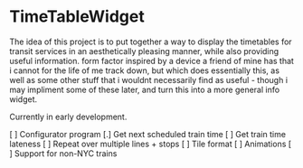 # TimeTableWidget

The idea of this project is to put together a way to display the timetables for transit services in an aesthetically pleasing manner, while also providing useful information. form factor inspired by a device a friend of mine has that i cannot for the life of me track down, but which does essentially this, as well as some other stuff that i wouldnt necessarily find as useful - though i may impliment some of these later, and turn this into a more general info widget. 

Currently in early development. 

[ ] Configurator program
[.] Get next scheduled train time
[ ] Get train time lateness
[ ] Repeat over multiple lines + stops
[ ] Tile format
[ ] Animations
[ ] Support for non-NYC trains